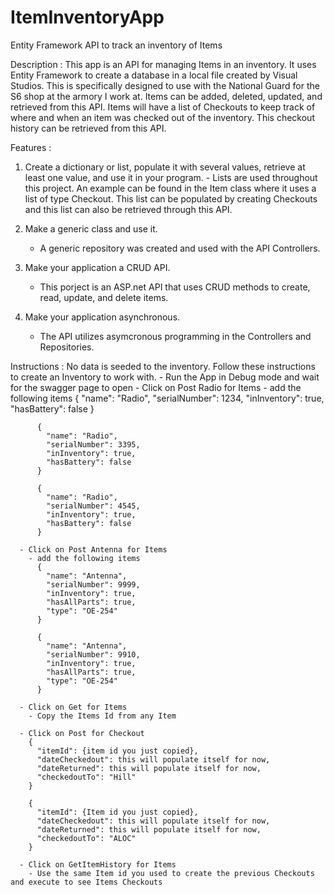 # ItemInventoryApp
Entity Framework API to track an inventory of Items 

Description :
  This app is an API for managing Items in an inventory. It uses Entity Framework to create a database in a local file created 
  by Visual Studios. This is specifically designed to use with the National Guard for the S6 shop at the armory I work at. 
  Items can be added, deleted, updated, and retrieved from this API. Items will have a list of Checkouts to keep track of where 
  and when an item was checked out of the inventory. This checkout history can be retrieved from this API. 

Features :
  1. Create a dictionary or list, populate it with several values, retrieve at least one value, and use it in your program.
    - Lists are used throughout this project. An example can be found in the Item class where it uses a list of type Checkout.
      This list can be populated by creating Checkouts and this list can also be retrieved through this API.

  2. Make a generic class and use it.
     - A generic repository was created and used with the API Controllers.
    
  3. Make your application a CRUD API.
     - This porject is an ASP.net API that uses CRUD methods to create, read, update, and delete items.
    
  4. Make your application asynchronous.
     - The API utilizes asymcronous programming in the Controllers and Repositories.
    
  Instructions :
    No data is seeded to the inventory. Follow these instructions to create an Inventory to work with.
      - Run the App in Debug mode and wait for the swagger page to open
      - Click on Post Radio for Items
      - add the following items
          {
            "name": "Radio",
            "serialNumber": 1234,
            "inInventory": true,
            "hasBattery": false
          }

          {
            "name": "Radio",
            "serialNumber": 3395,
            "inInventory": true,
            "hasBattery": false
          }

          {
            "name": "Radio",
            "serialNumber": 4545,
            "inInventory": true,
            "hasBattery": false
          }
          
      - Click on Post Antenna for Items 
        - add the following items
          {
            "name": "Antenna",
            "serialNumber": 9999,
            "inInventory": true,
            "hasAllParts": true,
            "type": "OE-254"
          }

          {
            "name": "Antenna",
            "serialNumber": 9910,
            "inInventory": true,
            "hasAllParts": true,
            "type": "OE-254"
          }

      - Click on Get for Items
        - Copy the Items Id from any Item

      - Click on Post for Checkout
        {
          "itemId": {item id you just copied},
          "dateCheckedout": this will populate itself for now,
          "dateReturned": this will populate itself for now,
          "checkedoutTo": "Hill"
        }

        {
          "itemId": {Item id you just copied},
          "dateCheckedout": this will populate itself for now,
          "dateReturned": this will populate itself for now,
          "checkedoutTo": "ALOC"
        }

      - Click on GetItemHistory for Items
        - Use the same Item id you used to create the previous Checkouts and execute to see Items Checkouts
